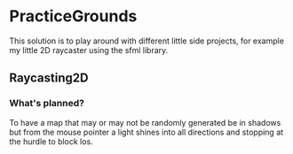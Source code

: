 # PracticeGrounds
This solution is to play around with different little side projects, for example my little 2D raycaster using the sfml library.

## Raycasting2D
### What's planned?
To have a map that may or may not be randomly generated be in shadows but from the mouse pointer a light shines into all directions and stopping at the hurdle to block los.